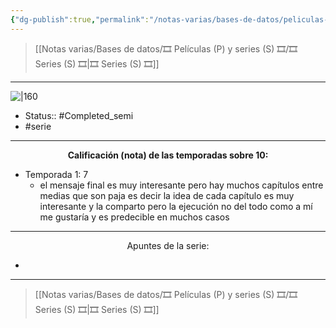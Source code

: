 ```yaml
---
{"dg-publish":true,"permalink":"/notas-varias/bases-de-datos/peliculas-p-y-series-s/s-my-daemon/"}
---
```



> [[Notas varias/Bases de datos/🎞️ Películas (P) y series (S) 🎞️/🎞️ Series (S) 🎞️\|🎞️ Series (S) 🎞️]]

---

![|160](https://m.media-amazon.com/images/M/MV5BNzljYzY1MmYtYmQ3ZS00OGI2LWJjZTAtY2MxMDE0NmZjYmM4XkEyXkFqcGdeQXVyMTU3NDg0OTgx._V1_SX300.jpg)

- Status:: #Completed_semi 
- #serie 

---

**<center>Calificación (nota) de las temporadas sobre 10:</center>**

- Temporada 1: 7
	- el mensaje final es muy interesante pero hay muchos capítulos entre medias que son paja es decir la idea de cada capítulo es muy interesante y la comparto pero la ejecución no del todo como a mí me gustaría y es predecible en muchos casos


---

<center>Apuntes de la serie:</center>

- 

---

> [[Notas varias/Bases de datos/🎞️ Películas (P) y series (S) 🎞️/🎞️ Series (S) 🎞️\|🎞️ Series (S) 🎞️]]